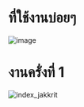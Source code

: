 # ที่ใช้งานบ่อยๆ
![image](https://user-images.githubusercontent.com/73011056/211053065-2d0ebe57-368c-440b-9134-18c6b350a9dc.png)

# งานครั่งที่ 1
![index_jakkrit](https://user-images.githubusercontent.com/73011056/211052265-efafae69-dfda-4d79-bfb2-cd1bd69b7520.png)
